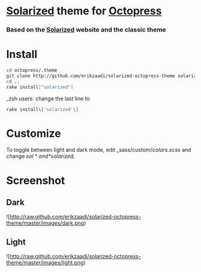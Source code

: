 # [Solarized](http://ethanschoonover.com/solarized) theme for [Octopress](http://octopress.org/)

### Based on the [Solarized](http://ethanschoonover.com/solarized) website and the classic theme

# Install

```sh
cd octopress/.theme
git clone http://github.com/erikzaadi/solarized-octopress-theme solarized
cd ..
rake install["solarized"]
```
_zsh users: change the last line to
```sh
rake install\['solarized'\]
```

# Customize

To toggle between light and dark mode, edit _sass/custom/_colors.scss_ and change *$sol* and *$solarized*.

# Screenshot

## Dark
![http://raw.github.com/erikzaadi/solarized-octopress-theme/master/images/dark.png)

## Light
![http://raw.github.com/erikzaadi/solarized-octopress-theme/master/images/light.png)
